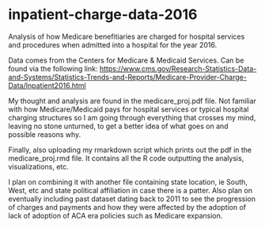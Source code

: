 # inpatient-charge-data-2016

Analysis of how Medicare benefitiaries are charged for hospital services and procedures when admitted into a hospital for the year 2016. 

Data comes from the Centers for Medicare & Medicaid Services. Can be found via the following link: 
https://www.cms.gov/Research-Statistics-Data-and-Systems/Statistics-Trends-and-Reports/Medicare-Provider-Charge-Data/Inpatient2016.html


My thought and analysis are found in the medicare_proj.pdf file. Not familiar with how Medicare/Medicaid pays for hospital services or typical hospital charging structures so I am going through everything that crosses my mind, leaving no stone unturned, to get a better idea of what goes on and possible reasons why. 


Finally, also uploading my rmarkdown script which prints out the pdf in the medicare_proj.rmd file. It contains all the R code outputting the analysis, visualizations, etc.


I plan on combining it with another file containing state location, ie South, West, etc and state political affiliation in case there is a patter. Also plan on eventually including past dataset dating back to 2011 to see the progression of charges and payments and how they were affected by the adoption of lack of adoption of ACA era policies such as Medicare expansion. 

